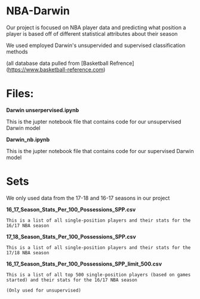 # NBA-Darwin

Our project is focused on NBA player data and predicting what position a player is based off of different statistical attributes about their season

We used employed Darwin's unsupervided and supervised classification methods 

(all database data pulled from [Basketball Refrence] (https://www.basketball-reference.com)



#   Files:

**Darwin unserpervised.ipynb**

This is the jupter notebook file that contains code for our unsupervised Darwin model

**Darwin_nb.ipynb**

This is the jupter notebook file that contains code for our supervised Darwin model



#   Sets
We only used data from the 17-18 and 16-17 seasons in our project

**16_17_Season_Stats_Per_100_Possessions_SPP.csv**

    This is a list of all single-position players and their stats for the 16/17 NBA season 

**17_18_Season_Stats_Per_100_Possessions_SPP.csv**

    This is a list of all single-position players and their stats for the 17/18 NBA season 

**16_17_Season_Stats_Per_100_Possessions_SPP_limit_500.csv**

    This is a list of all top 500 single-position players (based on games started) and their stats for the 16/17 NBA season
    
    (Only used for unsupervised)
